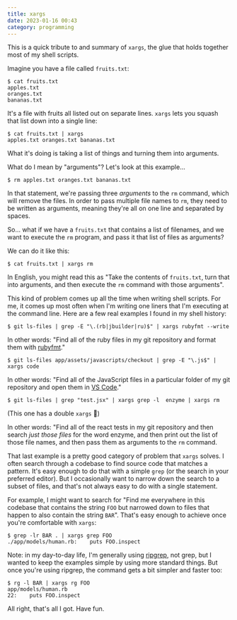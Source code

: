 ```yaml
---
title: xargs
date: 2023-01-16 00:43
category: programming
---
```


This is a quick tribute to and summary of `xargs`, the glue that holds together most of my shell scripts.

Imagine you have a file called `fruits.txt`:

```
$ cat fruits.txt
apples.txt
oranges.txt
bananas.txt
```

It's a file with fruits all listed out on separate lines.
`xargs` lets you squash that list down into a single line:

```
$ cat fruits.txt | xargs
apples.txt oranges.txt bananas.txt
```

What it's doing is taking a list of things and turning them into arguments.

What do I mean by "arguments"?
Let's look at this example...

```
$ rm apples.txt oranges.txt bananas.txt
```

In that statement, we're passing three _arguments_ to the `rm` command, which will remove the files.
In order to pass multiple file names to `rm`, they need to be written as arguments, meaning they're all on one line and separated by spaces.

So... what if we have a `fruits.txt` that contains a list of filenames, and we want to execute the `rm` program, and pass it that list of files as arguments?

We can do it like this:

```
$ cat fruits.txt | xargs rm
```

In English, you might read this as "Take the contents of `fruits.txt`, turn that into arguments, and then execute the `rm` command with those arguments".

This kind of problem comes up all the time when writing shell scripts.
For me, it comes up most often when I'm writing one liners that I'm executing at the command line.
Here are a few real examples I found in my shell history:

```
$ git ls-files | grep -E "\.(rb|jbuilder|ru)$" | xargs rubyfmt --write
```

In other words: "Find all of the ruby files in my git repository and format them with [rubyfmt](https://github.com/fables-tales/rubyfmt)."

```
$ git ls-files app/assets/javascripts/checkout | grep -E "\.js$" | xargs code
```

In other words: "Find all of the JavaScript files in a particular folder of my git repository and open them in [VS Code](https://code.visualstudio.com/docs/setup/mac#_launching-from-the-command-line)."

```
$ git ls-files | grep "test.jsx" | xargs grep -l  enzyme | xargs rm
```

(This one has a double `xargs` 👀)

In other words: "Find all of the react tests in my git repository and then search _just those files_ for the word enzyme, and then print out the list of those file names, and then pass them as arguments to the `rm` command.

That last example is a pretty good category of problem that `xargs` solves.
I often search through a codebase to find source code that matches a pattern.
It's easy enough to do that with a simple `grep` (or the search in your preferred editor).
But I occasionally want to narrow down the search to a subset of files, and that's not always easy to do with a single statement.

For example, I might want to search for "Find me everywhere in this codebase that contains the string `FOO` but narrowed down to files that happen to also contain the string `BAR`".
That's easy enough to achieve once you're comfortable with `xargs`:

```
$ grep -lr BAR . | xargs grep FOO
./app/models/human.rb:    puts FOO.inspect
```

Note: in my day-to-day life, I'm generally using [ripgrep](https://github.com/BurntSushi/ripgrep), not grep, but I wanted to keep the examples simple by using more standard things.
But once you're using ripgrep, the command gets a bit simpler and faster too:

```
$ rg -l BAR | xargs rg FOO
app/models/human.rb
22:    puts FOO.inspect
```

All right, that's all I got.
Have fun.
